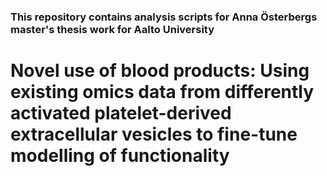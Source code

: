 ### This repository contains analysis scripts for Anna Österbergs master's thesis work for Aalto University

# Novel use of blood products: Using existing omics data from differently activated platelet-derived extracellular vesicles to fine-tune modelling of functionality

